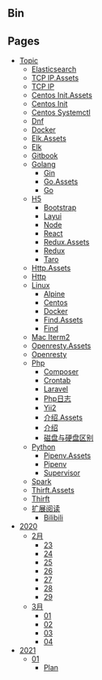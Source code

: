 
## Bin


## Pages

- [Topic]()
    - [Elasticsearch](pages/01-topic/Elasticsearch.md)
    - [TCP IP.Assets]()
    - [TCP IP](pages/01-topic/TCP_IP.md)
    - [Centos Init.Assets]()
    - [Centos Init](pages/01-topic/centos-init.md)
    - [Centos Systemctl](pages/01-topic/centos-systemctl.md)
    - [Dnf](pages/01-topic/dnf.md)
    - [Docker](pages/01-topic/docker.md)
    - [Elk.Assets]()
    - [Elk](pages/01-topic/elk.md)
    - [Gitbook](pages/01-topic/gitbook.md)
    - [Golang]()
        - [Gin](pages/01-topic/golang/gin.md)
        - [Go.Assets]()
        - [Go](pages/01-topic/golang/go.md)
    - [H5]()
        - [Bootstrap](pages/01-topic/h5/bootstrap.md)
        - [Layui](pages/01-topic/h5/layui.md)
        - [Node](pages/01-topic/h5/node.md)
        - [React](pages/01-topic/h5/react.md)
        - [Redux.Assets]()
        - [Redux](pages/01-topic/h5/redux.md)
        - [Taro](pages/01-topic/h5/taro.md)
    - [Http.Assets]()
    - [Http](pages/01-topic/http.md)
    - [Linux]()
        - [Alpine](pages/01-topic/linux/alpine.md)
        - [Centos](pages/01-topic/linux/centos.md)
        - [Docker](pages/01-topic/linux/docker.md)
        - [Find.Assets]()
        - [Find](pages/01-topic/linux/find.md)
    - [Mac Iterm2](pages/01-topic/mac-iterm2.md)
    - [Openresty.Assets]()
    - [Openresty](pages/01-topic/openresty.md)
    - [Php]()
        - [Composer](pages/01-topic/php/composer.md)
        - [Crontab](pages/01-topic/php/crontab.md)
        - [Laravel](pages/01-topic/php/laravel.md)
        - [Php日志](pages/01-topic/php/php日志.md)
        - [Yii2](pages/01-topic/php/yii2.md)
        - [介绍.Assets]()
        - [介绍](pages/01-topic/php/介绍.md)
        - [磁盘与硬盘区别](pages/01-topic/php/磁盘与硬盘区别.md)
    - [Python]()
        - [Pipenv.Assets]()
        - [Pipenv](pages/01-topic/python/pipenv.md)
        - [Supervisor](pages/01-topic/python/supervisor.md)
    - [Spark](pages/01-topic/spark.md)
    - [Thirft.Assets]()
    - [Thirft](pages/01-topic/thirft.md)
    - [扩展阅读]()
        - [Bilibili](pages/01-topic/扩展阅读/bilibili.md)
- [2020]()
    - [2月]()
        - [23](pages/02-2020/2月/02-23.md)
        - [24](pages/02-2020/2月/02-24.md)
        - [25](pages/02-2020/2月/02-25.md)
        - [26](pages/02-2020/2月/02-26.md)
        - [27](pages/02-2020/2月/02-27.md)
        - [28](pages/02-2020/2月/02-28.md)
        - [29](pages/02-2020/2月/02-29.md)
    - [3月]()
        - [01](pages/02-2020/3月/03-01.md)
        - [02](pages/02-2020/3月/03-02.md)
        - [03](pages/02-2020/3月/03-03.md)
        - [04](pages/02-2020/3月/03-04.md)
- [2021]()
    - [01]()
        - [Plan](pages/03-2021/01/plan.md)